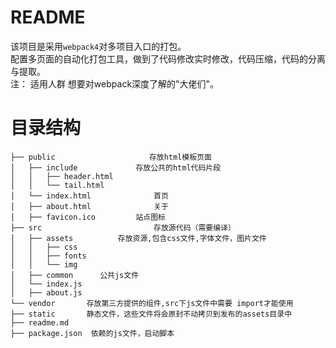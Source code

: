 README
==========================

该项目是采用`webpack4`对多项目入口的打包。<br>
配置多页面的自动化打包工具，做到了代码修改实时修改，代码压缩，代码的分离与提取。<br> 
注： 适用人群 想要对webpack深度了解的"大佬们"。

目录结构
=========================

```
├── public					   存放html模板页面 							
│   ├── include				存放公共的html代码片段
│   │   ├── header.html 
│   │   └── tail.html
│   └── index.html			    首页
│   ├── about.html			    关于
│   ├── favicon.ico         站点图标
├── src							存放源代码（需要编译）
│   ├── assets			存放资源,包含css文件,字体文件，图片文件
│   │   ├── css
│   │   ├── fonts
│   │   └── img
│   ├── common      公共js文件
│   └── index.js
│   ├── about.js				
└── vendor	     存放第三方提供的组件,src下js文件中需要 import才能使用
├── static       静态文件，这些文件将会原封不动拷贝到发布的assets目录中
├── readme.md	
├── package.json  依赖的js文件，启动脚本
```

